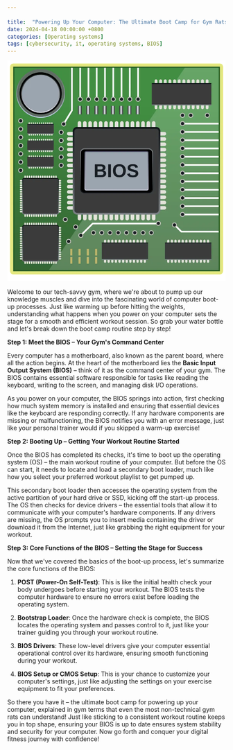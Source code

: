 ```yaml
---

title:  "Powering Up Your Computer: The Ultimate Boot Camp for Gym Rats"
date: 2024-04-18 00:00:00 +0800 
categories: [Operating systems] 
tags: [cybersecurity, it, operating systems, BIOS] 
---
```

![BIOS header](/assets/bios-pictures.jpg)

Welcome to our tech-savvy gym, where we're about to pump up our knowledge muscles and dive into the fascinating world of computer boot-up processes. Just like warming up before hitting the weights, understanding what happens when you power on your computer sets the stage for a smooth and efficient workout session. So grab your water bottle and let's break down the boot camp routine step by step!

**Step 1: Meet the BIOS – Your Gym's Command Center**

Every computer has a motherboard, also known as the parent board, where all the action begins. At the heart of the motherboard lies the **Basic Input Output System (BIOS)** – think of it as the command center of your gym. The BIOS contains essential software responsible for tasks like reading the keyboard, writing to the screen, and managing disk I/O operations.

As you power on your computer, the BIOS springs into action, first checking how much system memory is installed and ensuring that essential devices like the keyboard are responding correctly. If any hardware components are missing or malfunctioning, the BIOS notifies you with an error message, just like your personal trainer would if you skipped a warm-up exercise!

**Step 2: Booting Up – Getting Your Workout Routine Started**

Once the BIOS has completed its checks, it's time to boot up the operating system (OS) – the main workout routine of your computer. But before the OS can start, it needs to locate and load a secondary boot loader, much like how you select your preferred workout playlist to get pumped up.

This secondary boot loader then accesses the operating system from the active partition of your hard drive or SSD, kicking off the start-up process. The OS then checks for device drivers – the essential tools that allow it to communicate with your computer's hardware components. If any drivers are missing, the OS prompts you to insert media containing the driver or download it from the Internet, just like grabbing the right equipment for your workout.

**Step 3: Core Functions of the BIOS – Setting the Stage for Success**

Now that we've covered the basics of the boot-up process, let's summarize the core functions of the BIOS:

1. **POST (Power-On Self-Test)**: This is like the initial health check your body undergoes before starting your workout. The BIOS tests the computer hardware to ensure no errors exist before loading the operating system.

2. **Bootstrap Loader**: Once the hardware check is complete, the BIOS locates the operating system and passes control to it, just like your trainer guiding you through your workout routine.

3. **BIOS Drivers**: These low-level drivers give your computer essential operational control over its hardware, ensuring smooth functioning during your workout.

4. **BIOS Setup or CMOS Setup**: This is your chance to customize your computer's settings, just like adjusting the settings on your exercise equipment to fit your preferences.

So there you have it – the ultimate boot camp for powering up your computer, explained in gym terms that even the most non-technical gym rats can understand! Just like sticking to a consistent workout routine keeps you in top shape, ensuring your BIOS is up to date ensures system stability and security for your computer. Now go forth and conquer your digital fitness journey with confidence!
